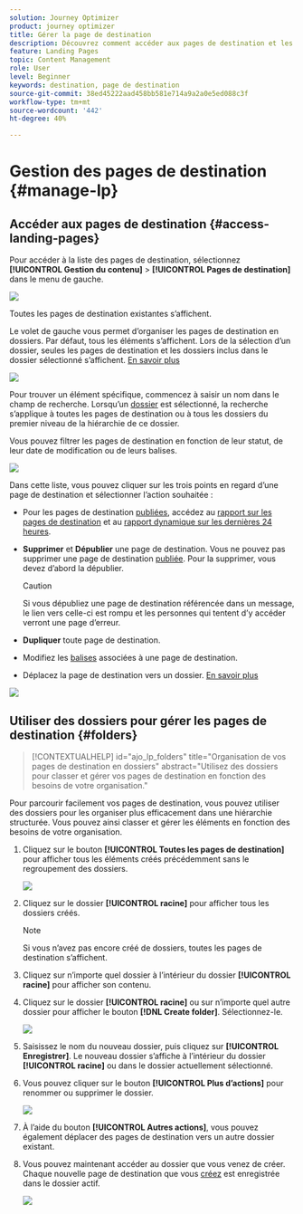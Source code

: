 ```yaml
---
solution: Journey Optimizer
product: journey optimizer
title: Gérer la page de destination
description: Découvrez comment accéder aux pages de destination et les gérer dans Journey Optimizer
feature: Landing Pages
topic: Content Management
role: User
level: Beginner
keywords: destination, page de destination
source-git-commit: 38ed45222aad458bb581e714a9a2a0e5ed088c3f
workflow-type: tm+mt
source-wordcount: '442'
ht-degree: 40%

---
```


# Gestion des pages de destination {#manage-lp}

## Accéder aux pages de destination {#access-landing-pages}

Pour accéder à la liste des pages de destination, sélectionnez **[!UICONTROL Gestion du contenu]** > **[!UICONTROL Pages de destination]** dans le menu de gauche.

![](assets/lp_access-list.png)

Toutes les pages de destination existantes s’affichent.

Le volet de gauche vous permet d’organiser les pages de destination en dossiers. Par défaut, tous les éléments s’affichent. Lors de la sélection d’un dossier, seules les pages de destination et les dossiers inclus dans le dossier sélectionné s’affichent. [En savoir plus](#folders)

![](assets/lp-access-list-folders.png)

Pour trouver un élément spécifique, commencez à saisir un nom dans le champ de recherche. Lorsqu’un [dossier](#folders) est sélectionné, la recherche s’applique à toutes les pages de destination ou à tous les dossiers du premier niveau de la hiérarchie de ce dossier<!--(not nested items)-->.

Vous pouvez filtrer les pages de destination en fonction de leur statut, de leur date de modification ou de leurs balises.

![](assets/lp_access-list-filter.png)

Dans cette liste, vous pouvez cliquer sur les trois points en regard d’une page de destination et sélectionner l’action souhaitée :

* Pour les pages de destination [publiées](create-lp.md#publish-landing-page), accédez au [rapport sur les pages de destination](../reports/lp-report-global-cja.md) et au [rapport dynamique sur les dernières 24 heures](../reports/lp-report-live.md).

* **Supprimer** et **Dépublier** une page de destination. Vous ne pouvez pas supprimer une page de destination [publiée](create-lp.md#publish-landing-page). Pour la supprimer, vous devez d’abord la dépublier.

  >[!CAUTION]
  >
  >Si vous dépubliez une page de destination référencée dans un message, le lien vers celle-ci est rompu et les personnes qui tentent d’y accéder verront une page d’erreur.

* **Dupliquer** toute page de destination.

* Modifiez les [balises](../start/search-filter-categorize.md#tags) associées à une page de destination.

* Déplacez la page de destination vers un dossier. [En savoir plus](#folders)

![](assets/lp_access-list-actions.png)

## Utiliser des dossiers pour gérer les pages de destination {#folders}

>[!CONTEXTUALHELP]
>id="ajo_lp_folders"
>title="Organisation de vos pages de destination en dossiers"
>abstract="Utilisez des dossiers pour classer et gérer vos pages de destination en fonction des besoins de votre organisation."

Pour parcourir facilement vos pages de destination, vous pouvez utiliser des dossiers pour les organiser plus efficacement dans une hiérarchie structurée. Vous pouvez ainsi classer et gérer les éléments en fonction des besoins de votre organisation.

1. Cliquez sur le bouton **[!UICONTROL Toutes les pages de destination]** pour afficher tous les éléments créés précédemment sans le regroupement des dossiers.

   ![](assets/lp-folders.png)

1. Cliquez sur le dossier **[!UICONTROL racine]** pour afficher tous les dossiers créés.

   >[!NOTE]
   >
   >Si vous n’avez pas encore créé de dossiers, toutes les pages de destination s’affichent.

1. Cliquez sur n’importe quel dossier à l’intérieur du dossier **[!UICONTROL racine]** pour afficher son contenu.

1. Cliquez sur le dossier **[!UICONTROL racine]** ou sur n’importe quel autre dossier pour afficher le bouton **[!DNL Create folder]**. Sélectionnez-le.

   ![](assets/lp-create-folder.png)

1. Saisissez le nom du nouveau dossier, puis cliquez sur **[!UICONTROL Enregistrer]**. Le nouveau dossier s’affiche à l’intérieur du dossier **[!UICONTROL racine]** ou dans le dossier actuellement sélectionné.

1. Vous pouvez cliquer sur le bouton **[!UICONTROL Plus d’actions]** pour renommer ou supprimer le dossier.

   ![](assets/lp-folder-more-actions.png)

1. À l’aide du bouton **[!UICONTROL Autres actions]**, vous pouvez également déplacer des pages de destination vers un autre dossier existant.

1. Vous pouvez maintenant accéder au dossier que vous venez de créer. Chaque nouvelle page de destination que vous [créez](create-lp.md#create-landing-page.md) est enregistrée dans le dossier actif.

   ![](assets/lp-folder-create.png)
